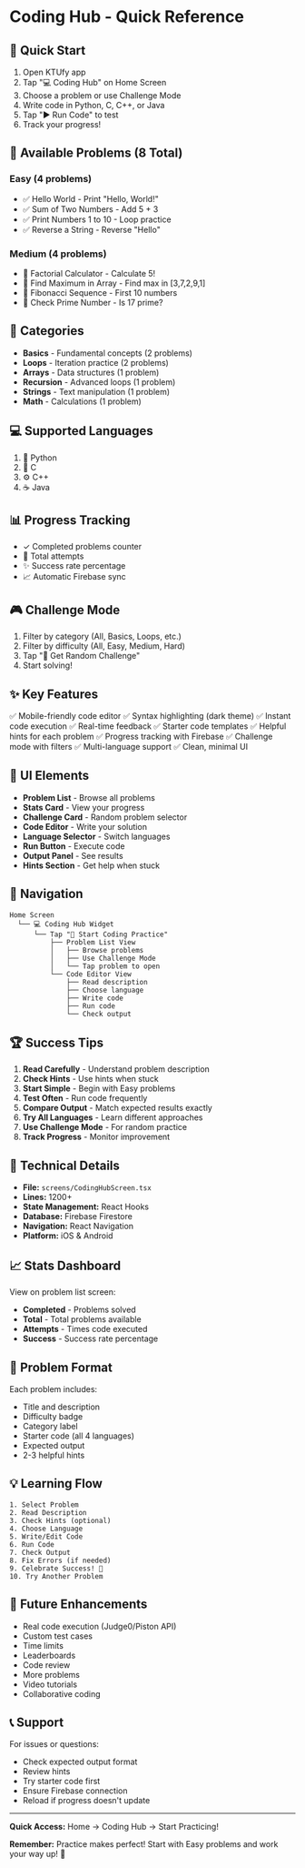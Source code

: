 # Coding Hub - Quick Reference

## 🚀 Quick Start
1. Open KTUfy app
2. Tap "💻 Coding Hub" on Home Screen
3. Choose a problem or use Challenge Mode
4. Write code in Python, C, C++, or Java
5. Tap "▶️ Run Code" to test
6. Track your progress!

## 📝 Available Problems (8 Total)

### Easy (4 problems)
- ✅ Hello World - Print "Hello, World!"
- ✅ Sum of Two Numbers - Add 5 + 3
- ✅ Print Numbers 1 to 10 - Loop practice
- ✅ Reverse a String - Reverse "Hello"

### Medium (4 problems)
- 🔸 Factorial Calculator - Calculate 5!
- 🔸 Find Maximum in Array - Find max in [3,7,2,9,1]
- 🔸 Fibonacci Sequence - First 10 numbers
- 🔸 Check Prime Number - Is 17 prime?

## 🎯 Categories
- **Basics** - Fundamental concepts (2 problems)
- **Loops** - Iteration practice (2 problems)
- **Arrays** - Data structures (1 problem)
- **Recursion** - Advanced loops (1 problem)
- **Strings** - Text manipulation (1 problem)
- **Math** - Calculations (1 problem)

## 💻 Supported Languages
1. 🐍 Python
2. 🔧 C
3. ⚙️ C++
4. ☕ Java

## 📊 Progress Tracking
- ✓ Completed problems counter
- 🎯 Total attempts
- ✨ Success rate percentage
- 📈 Automatic Firebase sync

## 🎮 Challenge Mode
1. Filter by category (All, Basics, Loops, etc.)
2. Filter by difficulty (All, Easy, Medium, Hard)
3. Tap "🎲 Get Random Challenge"
4. Start solving!

## ✨ Key Features
✅ Mobile-friendly code editor
✅ Syntax highlighting (dark theme)
✅ Instant code execution
✅ Real-time feedback
✅ Starter code templates
✅ Helpful hints for each problem
✅ Progress tracking with Firebase
✅ Challenge mode with filters
✅ Multi-language support
✅ Clean, minimal UI

## 🎨 UI Elements
- **Problem List** - Browse all problems
- **Stats Card** - View your progress
- **Challenge Card** - Random problem selector
- **Code Editor** - Write your solution
- **Language Selector** - Switch languages
- **Run Button** - Execute code
- **Output Panel** - See results
- **Hints Section** - Get help when stuck

## 📱 Navigation
```
Home Screen
  └── 💻 Coding Hub Widget
      └── Tap "🚀 Start Coding Practice"
          ├── Problem List View
          │   ├── Browse problems
          │   ├── Use Challenge Mode
          │   └── Tap problem to open
          └── Code Editor View
              ├── Read description
              ├── Choose language
              ├── Write code
              ├── Run code
              └── Check output
```

## 🏆 Success Tips
1. **Read Carefully** - Understand problem description
2. **Check Hints** - Use hints when stuck
3. **Start Simple** - Begin with Easy problems
4. **Test Often** - Run code frequently
5. **Compare Output** - Match expected results exactly
6. **Try All Languages** - Learn different approaches
7. **Use Challenge Mode** - For random practice
8. **Track Progress** - Monitor improvement

## 🔧 Technical Details
- **File:** `screens/CodingHubScreen.tsx`
- **Lines:** 1200+
- **State Management:** React Hooks
- **Database:** Firebase Firestore
- **Navigation:** React Navigation
- **Platform:** iOS & Android

## 📈 Stats Dashboard
View on problem list screen:
- **Completed** - Problems solved
- **Total** - Total problems available
- **Attempts** - Times code executed
- **Success** - Success rate percentage

## 🎯 Problem Format
Each problem includes:
- Title and description
- Difficulty badge
- Category label
- Starter code (all 4 languages)
- Expected output
- 2-3 helpful hints

## 💡 Learning Flow
```
1. Select Problem
2. Read Description
3. Check Hints (optional)
4. Choose Language
5. Write/Edit Code
6. Run Code
7. Check Output
8. Fix Errors (if needed)
9. Celebrate Success! 🎉
10. Try Another Problem
```

## 🌟 Future Enhancements
- Real code execution (Judge0/Piston API)
- Custom test cases
- Time limits
- Leaderboards
- Code review
- More problems
- Video tutorials
- Collaborative coding

## 📞 Support
For issues or questions:
- Check expected output format
- Review hints
- Try starter code first
- Ensure Firebase connection
- Reload if progress doesn't update

---

**Quick Access:** Home → Coding Hub → Start Practicing!

**Remember:** Practice makes perfect! Start with Easy problems and work your way up! 💪
